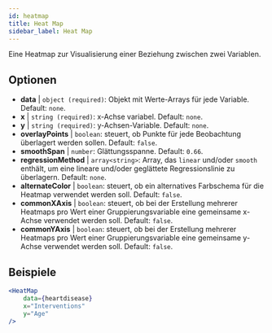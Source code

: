 ```yaml
---
id: heatmap
title: Heat Map
sidebar_label: Heat Map
---
```


Eine Heatmap zur Visualisierung einer Beziehung zwischen zwei Variablen.

## Optionen

* __data__ | `object (required)`: Objekt mit Werte-Arrays für jede Variable. Default: `none`.
* __x__ | `string (required)`: x-Achse variabel. Default: `none`.
* __y__ | `string (required)`: y-Achsen-Variable. Default: `none`.
* __overlayPoints__ | `boolean`: steuert, ob Punkte für jede Beobachtung überlagert werden sollen. Default: `false`.
* __smoothSpan__ | `number`: Glättungsspanne. Default: `0.66`.
* __regressionMethod__ | `array<string>`: Array, das `linear` und/oder `smooth` enthält, um eine lineare und/oder geglättete Regressionslinie zu überlagern. Default: `none`.
* __alternateColor__ | `boolean`: steuert, ob ein alternatives Farbschema für die Heatmap verwendet werden soll. Default: `false`.
* __commonXAxis__ | `boolean`: steuert, ob bei der Erstellung mehrerer Heatmaps pro Wert einer Gruppierungsvariable eine gemeinsame x-Achse verwendet werden soll. Default: `false`.
* __commonYAxis__ | `boolean`: steuert, ob bei der Erstellung mehrerer Heatmaps pro Wert einer Gruppierungsvariable eine gemeinsame y-Achse verwendet werden soll. Default: `false`.


## Beispiele

```jsx live
<HeatMap 
    data={heartdisease} 
    x="Interventions"
    y="Age"
/>
```

